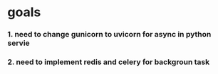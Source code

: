 # goals
### 1. need to change gunicorn to uvicorn for async in python servie
### 2. need to implement redis and celery for backgroun task
